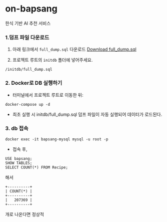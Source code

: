 # on-bapsang

한식 기반 AI 추천 서비스

### 1.덤프 파일 다운로드

1. 아래 링크에서 `full_dump.sql` 다운로드
   [Download full_dump.sql](https://bapsang-dump.s3.ap-southeast-2.amazonaws.com/full_dump.sql)

2. 프로젝트 루트의 `initdb` 폴더에 넣어주세요.

```
/initdb/full_dump.sql
```

### 2. Docker로 DB 실행하기

- 터미널에서 프로젝트 루트로 이동한 뒤:

```
docker-compose up -d
```

- 최초 실행 시 initdb/full_dump.sql 덤프 파일이 자동 실행되어 데이터가 로드된다.

### 3. db 접속

```
docker exec -it bapsang-mysql mysql -u root -p
```

- 접속 후,

```
USE bapsang;
SHOW TABLES;
SELECT COUNT(*) FROM Recipe;
```

해서

```
+----------+
| COUNT(*) |
+----------+
|   207369 |
+----------+
```

개로 나온다면 정상적
